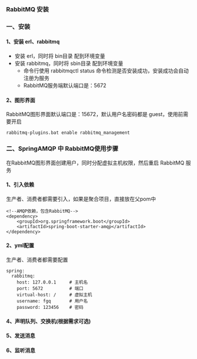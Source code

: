 ###  RabbitMQ 安装
###  一、安装
#### 1、安装 erl、rabbitmq
* 安装 erl，同时将 bin目录 配到环境变量
* 安装 rabbitmq，同时将 sbin目录 配到环境变量
  * 命令行使用 rabbitmqctl status 命令检测是否安装成功，安装成功会自动注册为服务
  * RabbitMQ服务端默认端口是：5672

#### 2、图形界面
RabbitMQ图形界面默认端口是：15672，默认用户名密码都是 guest，使用前需要开启

```
rabbitmq-plugins.bat enable rabbitmq_management
```


###  二、SpringAMQP 中 RabbitMQ使用步骤
在RabbitMQ图形界面创建用户，同时分配虚拟主机权限，然后重启 RabbitMQ 服务

#### 1、引入依赖
生产者、消费者都需要引入，如果是聚合项目，直接放在父pom中

```
<!--AMQP依赖，包含RabbitMQ-->
<dependency>
    <groupId>org.springframework.boot</groupId>
    <artifactId>spring-boot-starter-amqp</artifactId>
</dependency>
```

#### 2、yml配置
生产者、消费者都需要配置

```
spring:
  rabbitmq:
    host: 127.0.0.1     # 主机名
    port: 5672          # 端口
    virtual-host: /     # 虚拟主机
    username: fgq       # 用户名
    password: 123456    # 密码
```
 
 
#### 4、声明队列、交换机(根据需求可选)

#### 5、发送消息

#### 6、监听消息

